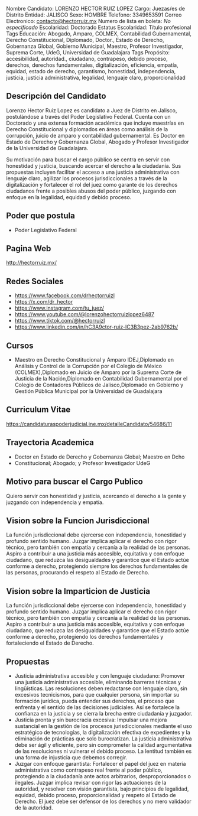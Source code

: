 Nombre Candidato: LORENZO HECTOR RUIZ LOPEZ
Cargo: Juezas/es de Distrito
Entidad: JALISCO
Sexo: HOMBRE
Telefono: 3349653591
Correo Electronico: contacto@hectorruiz.mx
Numero de lista en boleta: *No especificado*
Escolaridad: Doctorado
Estatus Escolaridad: Título profesional
Tags Educación: Abogado, Amparo, COLMEX, Contabilidad Gubernamental, Derecho Constitucional, Diplomado, Doctor., Estado de Derecho, Gobernanza Global, Gobierno Municipal, Maestro, Profesor Investigador, Suprema Corte, UdeG, Universidad de Guadalajara
Tags Propósito: accesibilidad, autoridad., ciudadano, contrapeso, debido proceso, derechos, derechos fundamentales, digitalización, eficiencia, empatía, equidad, estado de derecho, garantismo, honestidad, independencia, justicia, justicia administrativa, legalidad, lenguaje claro, proporcionalidad


## Descripción del Candidato 

Lorenzo Hector Ruiz Lopez es candidato a Juez de Distrito en Jalisco, postulándose a través del Poder Legislativo Federal. Cuenta con un Doctorado y una extensa formación académica que incluye maestrías en Derecho Constitucional y diplomados en áreas como análisis de la corrupción, juicio de amparo y contabilidad gubernamental. Es Doctor en Estado de Derecho y Gobernanza Global, Abogado y Profesor Investigador de la Universidad de Guadalajara.

Su motivación para buscar el cargo público se centra en servir con honestidad y justicia, buscando acercar el derecho a la ciudadanía. Sus propuestas incluyen facilitar el acceso a una justicia administrativa con lenguaje claro, agilizar los procesos jurisdiccionales a través de la digitalización y fortalecer el rol del juez como garante de los derechos ciudadanos frente a posibles abusos del poder público, juzgando con enfoque en la legalidad, equidad y debido proceso.


## Poder que postula

- Poder Legislativo Federal


## Pagina Web

http://hectorruiz.mx/


## Redes Sociales

- https://www.facebook.com/drhectorruizl
- https://x.com/dr_hector
- https://www.instagram.com/tu_juez/
- https://www.youtube.com/@lorenzohectorruizlopez6487
- https://www.tiktok.com/@hectorruizl
- https://www.linkedin.com/in/hC3A9ctor-ruiz-lC3B3pez-2ab9762b/


## Cursos

- Maestro en Derecho Constitucional y Amparo   IDEJ,Diplomado en Análisis y Control de la Corrupción por el Colegio de México (COLMEX),Diplomado en Juicio de Amparo por la Suprema Corte de Justicia de la Nación,Diplomado en Contabilidad Gubernamental por el Colegio de Contadores Públicos de Jalisco,Diplomado en Gobierno y Gestión Pública Municipal por la Universidad de Guadalajara


## Curriculum Vitae

https://candidaturaspoderjudicial.ine.mx/detalleCandidato/54686/11


## Trayectoria Academica

- Doctor en Estado de Derecho y Gobernanza Global; Maestro en Dcho
- Constitucional; Abogado; y Profesor Investigador UdeG


## Motivo para buscar el Cargo Publico

Quiero servir con honestidad y justicia, acercando el derecho a la gente y juzgando con independencia y empatía.


## Vision sobre la Funcion Jurisdiccional

La función jurisdiccional debe ejercerse con independencia, honestidad y profundo sentido humano. Juzgar implica aplicar el derecho con rigor técnico, pero también con empatía y cercanía a la realidad de las personas. Aspiro a contribuir a una justicia más accesible, equitativa y con enfoque ciudadano, que reduzca las desigualdades y garantice que el Estado actúe conforme a derecho, protegiendo siempre los derechos fundamentales de las personas, procurando el respeto al Estado de Derecho.


## Vision sobre la Imparticion de Justicia

La función jurisdiccional debe ejercerse con independencia, honestidad y profundo sentido humano. Juzgar implica aplicar el derecho con rigor técnico, pero también con empatía y cercanía a la realidad de las personas. Aspiro a contribuir a una justicia más accesible, equitativa y con enfoque ciudadano, que reduzca las desigualdades y garantice que el Estado actúe conforme a derecho, protegiendo los derechos fundamentales y fortaleciendo el Estado de Derecho.


## Propuestas

- Justicia administrativa accesible y con lenguaje ciudadano: Promover una justicia administrativa accesible, eliminando barreras técnicas y lingüísticas. Las resoluciones deben redactarse con lenguaje claro, sin excesivos tecnicismos, para que cualquier persona, sin importar su formación jurídica, pueda entender sus derechos, el proceso que enfrenta y el sentido de las decisiones judiciales. Así se fortalece la confianza en la justicia y se cierra la brecha entre ciudadanía y juzgador.
- Justicia pronta y sin burocracia excesiva: Impulsar una mejora sustancial en la gestión de los procesos jurisdiccionales mediante el uso estratégico de tecnologías, la digitalización efectiva de expedientes y la eliminación de prácticas que solo burocratizan. La justicia administrativa debe ser ágil y eficiente, pero sin comprometer la calidad argumentativa de las resoluciones ni vulnerar el debido proceso. La lentitud también es una forma de injusticia que debemos corregir.
- Juzgar con enfoque garantista: Fortalecer el papel del juez en materia administrativa como contrapeso real frente al poder público, protegiendo a la ciudadanía ante actos arbitrarios, desproporcionados o ilegales. Juzgar implica revisar con rigor las actuaciones de la autoridad, y resolver con visión garantista, bajo principios de legalidad, equidad, debido proceso, proporcionalidad y respeto al Estado de Derecho. El juez debe ser defensor de los derechos y no mero validador de la autoridad.

